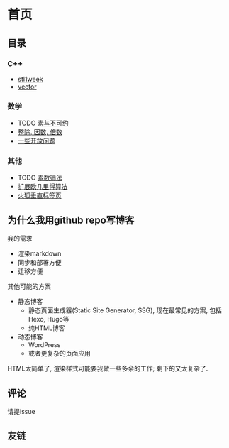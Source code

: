 # 首页

## 目录

### C++

- [stl1week](src/stl1weekend.md)
- [vector](src/vector.md)

### 数学

- TODO [素与不可约](src/素与不可约.md)
- [整除, 因数, 倍数](src/关于整除%20因数%20倍数.md)
- [一些开放问题](src/some-open-problems.md)

### 其他

- TODO [素数筛法](src/筛法.md)
- [扩展欧几里得算法](src/exgcd.md)
- [火狐垂直标签页](src/firefox-vertical-tab.md)

## 为什么我用github repo写博客

我的需求

- 渲染markdown
- 同步和部署方便
- 迁移方便

其他可能的方案

- 静态博客
  - 静态页面生成器(Static Site Generator, SSG), 现在最常见的方案, 包括Hexo, Hugo等
  - 纯HTML博客
- 动态博客
  - WordPress
  - 或者更复杂的页面应用

HTML太简单了, 渲染样式可能要我做一些多余的工作; 剩下的又太复杂了.

## 评论

请提issue

## 友链
